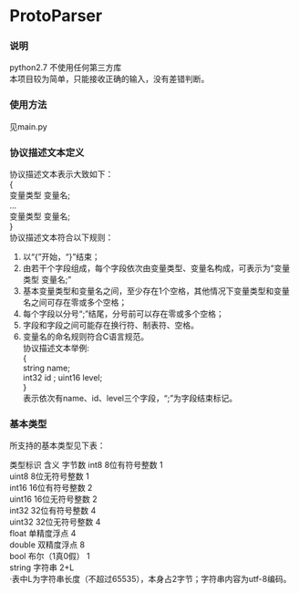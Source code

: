 # ProtoParser
### 说明
python2.7
不使用任何第三方库  
本项目较为简单，只能接收正确的输入，没有差错判断。  
### 使用方法
见main.py
### 协议描述文本定义  
协议描述文本表示大致如下：  
{  
	变量类型 变量名;  
	...  
	变量类型 变量名;  
}  
协议描述文本符合以下规则：  
1. 以“{”开始，“}”结束；  
2. 由若干个字段组成，每个字段依次由变量类型、变量名构成，可表示为“变量类型 变量名;”  
3. 基本变量类型和变量名之间，至少存在1个空格，其他情况下变量类型和变量名之间可存在零或多个空格；  
4. 每个字段以分号“;”结尾，分号前可以存在零或多个空格；  
5. 字段和字段之间可能存在换行符、制表符、空格。  
6. 变量名的命名规则符合C语言规范。  
协议描述文本举例:  
{  
    string name;  
    int32  id  ;  uint16 level;  
}  
表示依次有name、id、level三个字段，“;”为字段结束标记。  
### 基本类型  
所支持的基本类型见下表：

类型标识	含义	字节数
int8	8位有符号整数	1  
uint8	8位无符号整数	1  
int16	16位有符号整数	2  
uint16	16位无符号整数	2  
int32	32位有符号整数	4  
uint32	32位无符号整数	4  
float	单精度浮点	4  
double	双精度浮点	8  
bool	布尔（1真0假）	1  
string	字符串	2+L  
·表中L为字符串长度（不超过65535），本身占2字节；字符串内容为utf-8编码。  

